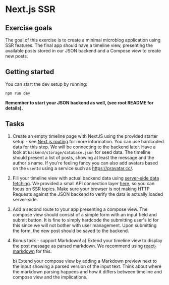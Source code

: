 # Next.js SSR

## Exercise goals
The goal of this exercise is to create a minimal microblog application using SSR features.
The final app should have a timeline view, presenting the available posts stored in our JSON backend and a Compose view
to create new posts.

## Getting started
You can start the dev setup by running:

```shell
npm run dev
```

**Remember to start your JSON backend as well, (see root README for details).**

## Tasks

1. Create an empty timeline page with NextJS using the provided starter setup - see [Next.js routing](https://nextjs.org/docs/app/building-your-application/routing) for more information. You can use hardcoded data for this step. We will be connecting to the backend later. Have a look at `backend/storage/database.json` for seed data. The timeline should present a list of posts, showing at least the message and the author's name. If you're feeling fancy you can also add avatars based on the `userId` using a service such as https://pravatar.cc/.
2. Fill your timeline view with actual backend data using [server-side data fetching](https://nextjs.org/docs/app/building-your-application/data-fetching/fetching-caching-and-revalidating). We provided a small API connection layer [here](src/models/posts.server.ts), so you can focus on SSR topics. Make sure your browser is not making HTTP Requests against the JSON backend to verify the data is actually loaded server-side.
3. Add a second route to your app presenting a compose view. The compose view should consist of a simple form with an input field and submit button. It is fine to simply hardcode the submitting user's id for this since we will not bother with user management. Upon submitting the form, the new post should be saved to the backend.
4. Bonus task - support Markdown!
   a) Extend your timeline view to display the post message as parsed markdown. We recommend using [react-markdown](https://github.com/remarkjs/react-markdown) for this.

   b) Extend your compose view by adding a Markdown preview next to the input showing a parsed version of the input text. Think about where the markdown parsing happens and how it differs between timeline and compose view and the implications.
